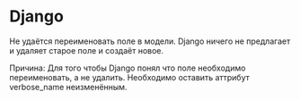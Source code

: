 # Django


Не удаётся переименовать поле в модели. Django ничего не предлагает и удаляет старое поле и создаёт новое.

Причина: Для того чтобы Django понял что поле необходимо переименовать, а не удалить. Необходимо оставить аттрибут verbose_name неизменённым.